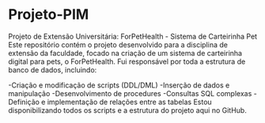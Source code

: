 # Projeto-PIM
Projeto de Extensão Universitária: ForPetHealth - Sistema de Carteirinha Pet
Este repositório contém o projeto desenvolvido para a disciplina de extensão da faculdade, focado na criação de um sistema de carteirinha digital para pets, o ForPetHealth. Fui responsável por toda a estrutura de banco de dados, incluindo:

-Criação e modificação de scripts (DDL/DML)
-Inserção de dados e manipulação
-Desenvolvimento de procedures
-Consultas SQL complexas
-Definição e implementação de relações entre as tabelas
Estou disponibilizando todos os scripts e a estrutura do projeto aqui no GitHub.

